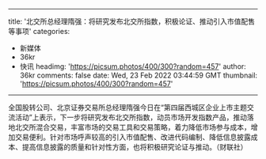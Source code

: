 
---
title: '北交所总经理隋强：将研究发布北交所指数，积极论证、推动引入市值配售等事项'
categories: 
 - 新媒体
 - 36kr
 - 快讯
headimg: 'https://picsum.photos/400/300?random=457'
author: 36kr
comments: false
date: Wed, 23 Feb 2022 03:44:59 GMT
thumbnail: 'https://picsum.photos/400/300?random=457'
---

<div>   
全国股转公司、北京证券交易所总经理隋强今日在“第四届西城区企业上市主题交流活动”上表示，下一步将研究发布北交所指数，动员市场开发指数产品，推动落地北交所混合交易，丰富市场的交易工具和交易策略，着力降低市场参与成本，增加交易便利。针对市场呼声较高的引入市值配售、改进代码编制、降低信息披露成本、提高信息披露的质量和针对性方面，也将积极研究论证与推动。（财联社）  
</div>
            
